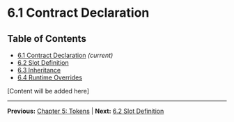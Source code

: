 # 6.1 Contract Declaration

## Table of Contents
- [6.1 Contract Declaration](./6.1-contract-declaration.md) *(current)*
- [6.2 Slot Definition](./6.2-slot-definition.md)
- [6.3 Inheritance](./6.3-inheritance.md)
- [6.4 Runtime Overrides](./6.4-runtime-overrides.md)

[Content will be added here]

---

**Previous:** [Chapter 5: Tokens](../05-tokens/index.md) | **Next:** [6.2 Slot Definition](./6.2-slot-definition.md)
